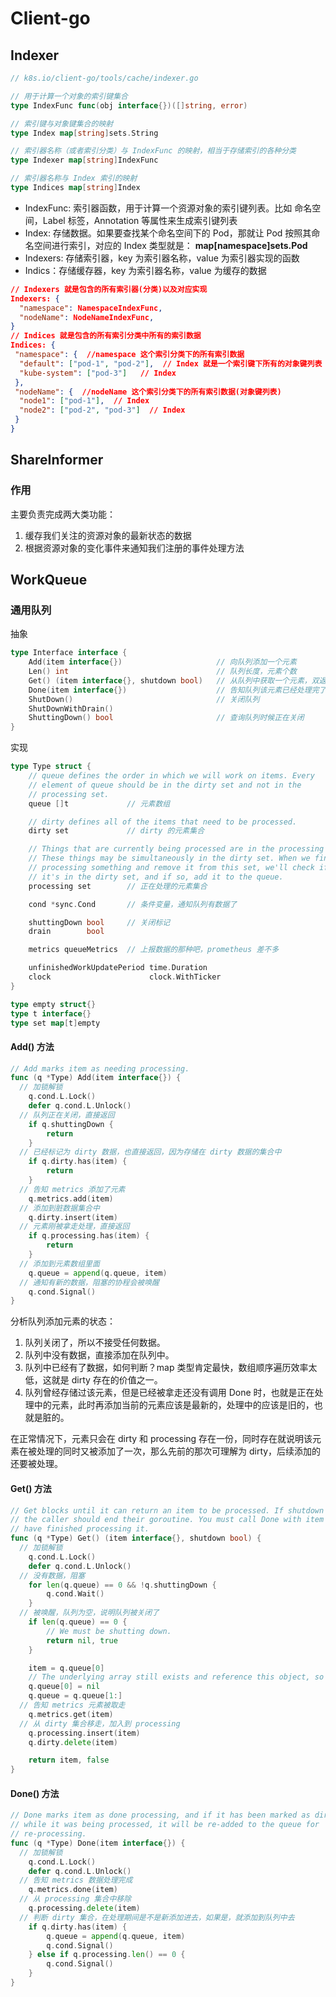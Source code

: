 # Client-go

## Indexer
```go
// k8s.io/client-go/tools/cache/indexer.go

// 用于计算一个对象的索引键集合
type IndexFunc func(obj interface{})([]string, error)

// 索引键与对象键集合的映射
type Index map[string]sets.String

// 索引器名称（或者索引分类）与 IndexFunc 的映射，相当于存储索引的各种分类
type Indexer map[string]IndexFunc

// 索引器名称与 Index 索引的映射
type Indices map[string]Index
```
-   IndexFunc: 索引器函数，用于计算一个资源对象的索引键列表。比如 命名空间，Label 标签，Annotation 等属性来生成索引键列表
-   Index: 存储数据。如果要查找某个命名空间下的 Pod，那就让 Pod 按照其命名空间进行索引，对应的 Index 类型就是： **map[namespace]sets.Pod**
-   Indexers: 存储索引器，key 为索引器名称，value 为索引器实现的函数
-   Indics：存储缓存器，key 为索引器名称，value 为缓存的数据

```json
// Indexers 就是包含的所有索引器(分类)以及对应实现
Indexers: {  
  "namespace": NamespaceIndexFunc,
  "nodeName": NodeNameIndexFunc,
}
// Indices 就是包含的所有索引分类中所有的索引数据
Indices: {
 "namespace": {  //namespace 这个索引分类下的所有索引数据
  "default": ["pod-1", "pod-2"],  // Index 就是一个索引键下所有的对象键列表
  "kube-system": ["pod-3"]   // Index
 },
 "nodeName": {  //nodeName 这个索引分类下的所有索引数据(对象键列表)
  "node1": ["pod-1"],  // Index
  "node2": ["pod-2", "pod-3"]  // Index
 }
}
```

## ShareInformer
### 作用
主要负责完成两大类功能：
1. 缓存我们关注的资源对象的最新状态的数据
2. 根据资源对象的变化事件来通知我们注册的事件处理方法


## WorkQueue
### 通用队列

抽象
```go
type Interface interface {
	Add(item interface{})                     // 向队列添加一个元素
	Len() int                                 // 队列长度，元素个数
	Get() (item interface{}, shutdown bool)   // 从队列中获取一个元素，双返回值
	Done(item interface{})                    // 告知队列该元素已经处理完了
	ShutDown()                                // 关闭队列
	ShutDownWithDrain()                       
	ShuttingDown() bool                       // 查询队列时候正在关闭
}
```
实现
```go
type Type struct {
	// queue defines the order in which we will work on items. Every
	// element of queue should be in the dirty set and not in the
	// processing set.
	queue []t             // 元素数组

	// dirty defines all of the items that need to be processed.
	dirty set             // dirty 的元素集合

	// Things that are currently being processed are in the processing set.
	// These things may be simultaneously in the dirty set. When we finish
	// processing something and remove it from this set, we'll check if
	// it's in the dirty set, and if so, add it to the queue.
	processing set        // 正在处理的元素集合

	cond *sync.Cond       // 条件变量，通知队列有数据了

	shuttingDown bool     // 关闭标记
	drain        bool

	metrics queueMetrics  // 上报数据的那种吧，prometheus 差不多

	unfinishedWorkUpdatePeriod time.Duration
	clock                      clock.WithTicker
}

type empty struct{}
type t interface{}
type set map[t]empty
```

#### Add() 方法
```go
// Add marks item as needing processing.
func (q *Type) Add(item interface{}) {
  // 加锁解锁
	q.cond.L.Lock()
	defer q.cond.L.Unlock()
  // 队列正在关闭，直接返回
	if q.shuttingDown {
		return
	}
  // 已经标记为 dirty 数据，也直接返回，因为存储在 dirty 数据的集合中
	if q.dirty.has(item) {
		return
	}
  // 告知 metrics 添加了元素
	q.metrics.add(item)
  // 添加到脏数据集合中
	q.dirty.insert(item)
  // 元素刚被拿走处理，直接返回
	if q.processing.has(item) {
		return
	}
  // 添加到元素数组里面
	q.queue = append(q.queue, item)
  // 通知有新的数据，阻塞的协程会被唤醒
	q.cond.Signal()
}
```
分析队列添加元素的状态：  
1.  队列关闭了，所以不接受任何数据。
2.  队列中没有数据，直接添加在队列中。
3.  队列中已经有了数据，如何判断？map 类型肯定最快，数组顺序遍历效率太低，这就是 dirty 存在的价值之一。
4.  队列曾经存储过该元素，但是已经被拿走还没有调用 Done 时，也就是正在处理中的元素，此时再添加当前的元素应该是最新的，处理中的应该是旧的，也就是脏的。

在正常情况下，元素只会在 dirty 和 processing 存在一份，同时存在就说明该元素在被处理的同时又被添加了一次，那么先前的那次可理解为 dirty，后续添加的还要被处理。

#### Get() 方法
```go
// Get blocks until it can return an item to be processed. If shutdown = true,
// the caller should end their goroutine. You must call Done with item when you
// have finished processing it.
func (q *Type) Get() (item interface{}, shutdown bool) {
  // 加锁解锁
	q.cond.L.Lock()
	defer q.cond.L.Unlock()
  // 没有数据，阻塞
	for len(q.queue) == 0 && !q.shuttingDown {
		q.cond.Wait()
	}
  // 被唤醒，队列为空，说明队列被关闭了
	if len(q.queue) == 0 {
		// We must be shutting down.
		return nil, true
	}

	item = q.queue[0]
	// The underlying array still exists and reference this object, so the object will not be garbage collected.
	q.queue[0] = nil
	q.queue = q.queue[1:]
  // 告知 metrics 元素被取走
	q.metrics.get(item)
  // 从 dirty 集合移走，加入到 processing
	q.processing.insert(item)
	q.dirty.delete(item)

	return item, false
}
```

#### Done() 方法
```go
// Done marks item as done processing, and if it has been marked as dirty again
// while it was being processed, it will be re-added to the queue for
// re-processing.
func (q *Type) Done(item interface{}) {
  // 加锁解锁
	q.cond.L.Lock()
	defer q.cond.L.Unlock()
  // 告知 metrics 数据处理完成
	q.metrics.done(item)
  // 从 processing 集合中移除
	q.processing.delete(item)
  // 判断 dirty 集合，在处理期间是不是新添加进去，如果是，就添加到队列中去
	if q.dirty.has(item) {
		q.queue = append(q.queue, item)
		q.cond.Signal()
	} else if q.processing.len() == 0 {
		q.cond.Signal()
	}
}
```